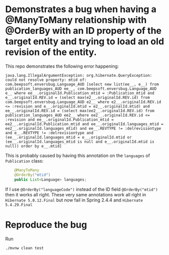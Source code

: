 # Demonstrates a bug when having a @ManyToMany relationship with @OrderBy with an ID property of the target entity and trying to load an old revision of the entity.

This repo demonstrates the following error happening:

    java.lang.IllegalArgumentException: org.hibernate.QueryException: could not resolve property: mtid of: com.beepsoft.enversbug.Language_AUD [select new list(ee__, e__) from publication_languages_AUD ee__, com.beepsoft.enversbug.Language_AUD e__ where ee__.originalId.Publication_mtid = :Publication_mtid and e__.originalId.REV.id = (select max(e2__.originalId.REV.id) from com.beepsoft.enversbug.Language_AUD e2__ where e2__.originalId.REV.id <= :revision and e__.originalId.mtid = e2__.originalId.mtid) and ee__.originalId.REV.id = (select max(ee2__.originalId.REV.id) from publication_languages_AUD ee2__ where ee2__.originalId.REV.id <= :revision and ee__.originalId.Publication_mtid = ee2__.originalId.Publication_mtid and ee__.originalId.languages_mtid = ee2__.originalId.languages_mtid) and ee__.REVTYPE != :delrevisiontype and e__.REVTYPE != :delrevisiontype and (ee__.originalId.languages_mtid = e__.originalId.mtid or (ee__.originalId.languages_mtid is null and e__.originalId.mtid is null)) order by e__.mtid]


This is probably caused by having this annotation on the `languages` of `Publication` class:

```java
    @ManyToMany
    @OrderBy("mtid")
    public List<Language> languages;
```

If I use `@OrderBy("languageCode")` instead of the ID field `@OrderBy("mtid")` then it works all right. These very same annotations work all right in `Hibernate 5.0.12.Final` but now fail in Spring 2.4.4 and `Hibernate 5.4.29.Final`

# Reproduce the bug

Run

    ./mvnw clean test
